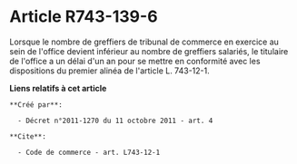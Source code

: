# Article R743-139-6

Lorsque le nombre de greffiers de tribunal de commerce en exercice au sein de l'office devient inférieur au nombre de
greffiers salariés, le titulaire de l'office a un délai d'un an pour se mettre en conformité avec les dispositions du premier
alinéa de l'article L. 743-12-1.

**Liens relatifs à cet article**

	**Créé par**:

	  - Décret n°2011-1270 du 11 octobre 2011 - art. 4

	**Cite**:

	  - Code de commerce - art. L743-12-1
